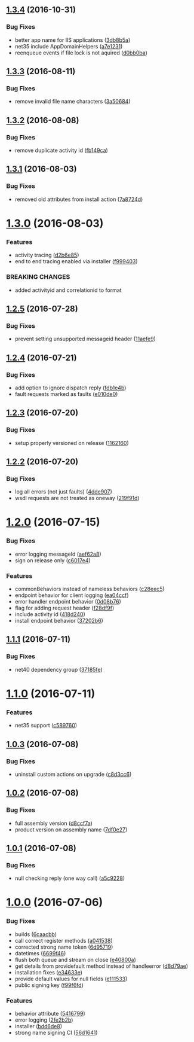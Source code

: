 <a name="1.3.4"></a>
## [1.3.4](https://github.com/zywave/SMLogging/compare/1.3.3...v1.3.4) (2016-10-31)


### Bug Fixes

* better app name for IIS applications ([3db8b5a](https://github.com/zywave/SMLogging/commit/3db8b5a))
* net35 include AppDomainHelpers ([a7e1231](https://github.com/zywave/SMLogging/commit/a7e1231))
* reenqueue events if file lock is not aquired ([d0bb0ba](https://github.com/zywave/SMLogging/commit/d0bb0ba))



<a name="1.3.3"></a>
## [1.3.3](https://github.com/zywave/SMLogging/compare/1.3.2...v1.3.3) (2016-08-11)


### Bug Fixes

* remove invalid file name characters ([3a50684](https://github.com/zywave/SMLogging/commit/3a50684))



<a name="1.3.2"></a>
## [1.3.2](https://github.com/zywave/SMLogging/compare/1.3.1...v1.3.2) (2016-08-08)


### Bug Fixes

* remove duplicate activity id ([fb149ca](https://github.com/zywave/SMLogging/commit/fb149ca))



<a name="1.3.1"></a>
## [1.3.1](https://github.com/zywave/SMLogging/compare/1.3.0...v1.3.1) (2016-08-03)


### Bug Fixes

* removed old attributes from install action ([7a8724d](https://github.com/zywave/SMLogging/commit/7a8724d))



<a name="1.3.0"></a>
# [1.3.0](https://github.com/zywave/SMLogging/compare/1.2.5...v1.3.0) (2016-08-03)


### Features

* activity tracing ([d2b6e85](https://github.com/zywave/SMLogging/commit/d2b6e85))
* end to end tracing enabled via installer ([f999403](https://github.com/zywave/SMLogging/commit/f999403))


### BREAKING CHANGES

* added activityid and correlationid to format



<a name="1.2.5"></a>
## [1.2.5](https://github.com/zywave/SMLogging/compare/1.2.4...v1.2.5) (2016-07-28)


### Bug Fixes

* prevent setting unsupported messageid header ([11aefe9](https://github.com/zywave/SMLogging/commit/11aefe9))



<a name="1.2.4"></a>
## [1.2.4](https://github.com/zywave/SMLogging/compare/1.2.3...v1.2.4) (2016-07-21)


### Bug Fixes

* add option to ignore dispatch reply ([fdb1e4b](https://github.com/zywave/SMLogging/commit/fdb1e4b))
* fault requests marked as faults ([e010de0](https://github.com/zywave/SMLogging/commit/e010de0))



<a name="1.2.3"></a>
## [1.2.3](https://github.com/zywave/SMLogging/compare/1.2.2...v1.2.3) (2016-07-20)


### Bug Fixes

* setup properly versioned on release ([1162160](https://github.com/zywave/SMLogging/commit/1162160))



<a name="1.2.2"></a>
## [1.2.2](https://github.com/zywave/SMLogging/compare/1.2.0...v1.2.2) (2016-07-20)


### Bug Fixes

* log all errors (not just faults) ([4dde907](https://github.com/zywave/SMLogging/commit/4dde907))
* wsdl requests are not treated as oneway ([219f91d](https://github.com/zywave/SMLogging/commit/219f91d))



<a name="1.2.0"></a>
# [1.2.0](https://github.com/zywave/SMLogging/compare/1.1.1...1.2.0) (2016-07-15)


### Bug Fixes

* error logging messageId ([aef62a8](https://github.com/zywave/SMLogging/commit/aef62a8))
* sign on release only ([c6017e4](https://github.com/zywave/SMLogging/commit/c6017e4))


### Features

* commonBehaviors instead of nameless behaviors ([c28eec5](https://github.com/zywave/SMLogging/commit/c28eec5))
* endpoint behavior for client logging ([ea04ccf](https://github.com/zywave/SMLogging/commit/ea04ccf))
* error handler endpoint behavior ([0d08b76](https://github.com/zywave/SMLogging/commit/0d08b76))
* flag for adding request header ([f28df9f](https://github.com/zywave/SMLogging/commit/f28df9f))
* include activity id ([418d240](https://github.com/zywave/SMLogging/commit/418d240))
* install endpoint behavior ([37202b6](https://github.com/zywave/SMLogging/commit/37202b6))



<a name="1.1.1"></a>
## [1.1.1](https://github.com/zywave/SMLogging/compare/1.1.0...1.1.1) (2016-07-11)


### Bug Fixes

* net40 dependency group ([37185fe](https://github.com/zywave/SMLogging/commit/37185fe))



<a name="1.1.0"></a>
# [1.1.0](https://github.com/zywave/SMLogging/compare/1.0.3...1.1.0) (2016-07-11)


### Features

* net35 support ([c589760](https://github.com/zywave/SMLogging/commit/c589760))



<a name="1.0.3"></a>
## [1.0.3](https://github.com/zywave/SMLogging/compare/1.0.2...1.0.3) (2016-07-08)


### Bug Fixes

* uninstall custom actions on upgrade ([c8d3cc6](https://github.com/zywave/SMLogging/commit/c8d3cc6))



<a name="1.0.2"></a>
## [1.0.2](https://github.com/zywave/SMLogging/compare/1.0.1...1.0.2) (2016-07-08)


### Bug Fixes

* full assembly version ([d8ccf7a](https://github.com/zywave/SMLogging/commit/d8ccf7a))
* product version on assembly name ([7df0e27](https://github.com/zywave/SMLogging/commit/7df0e27))



<a name="1.0.1"></a>
## [1.0.1](https://github.com/zywave/SMLogging/compare/1.0.0...1.0.1) (2016-07-08)


### Bug Fixes

* null checking reply (one way call) ([a5c9228](https://github.com/zywave/SMLogging/commit/a5c9228))



<a name="1.0.0"></a>
# [1.0.0](https://github.com/zywave/SMLogging/compare/bdd6de8...1.0.0) (2016-07-06)


### Bug Fixes

* builds ([6caacbb](https://github.com/zywave/SMLogging/commit/6caacbb))
* call correct register methods ([a041538](https://github.com/zywave/SMLogging/commit/a041538))
* corrected strong name token ([6d95719](https://github.com/zywave/SMLogging/commit/6d95719))
* datetimes ([6699f46](https://github.com/zywave/SMLogging/commit/6699f46))
* flush both queue and stream on close ([e40800a](https://github.com/zywave/SMLogging/commit/e40800a))
* get details from providefault method instead of handleerror ([d8d79ae](https://github.com/zywave/SMLogging/commit/d8d79ae))
* installation fixes ([e34633e](https://github.com/zywave/SMLogging/commit/e34633e))
* provide default values for null fields ([e111533](https://github.com/zywave/SMLogging/commit/e111533))
* public signing key ([f99f6fd](https://github.com/zywave/SMLogging/commit/f99f6fd))


### Features

* behavior attribute ([5416799](https://github.com/zywave/SMLogging/commit/5416799))
* error logging ([2fe2b2b](https://github.com/zywave/SMLogging/commit/2fe2b2b))
* installer ([bdd6de8](https://github.com/zywave/SMLogging/commit/bdd6de8))
* strong name signing CI ([56d1641](https://github.com/zywave/SMLogging/commit/56d1641))



